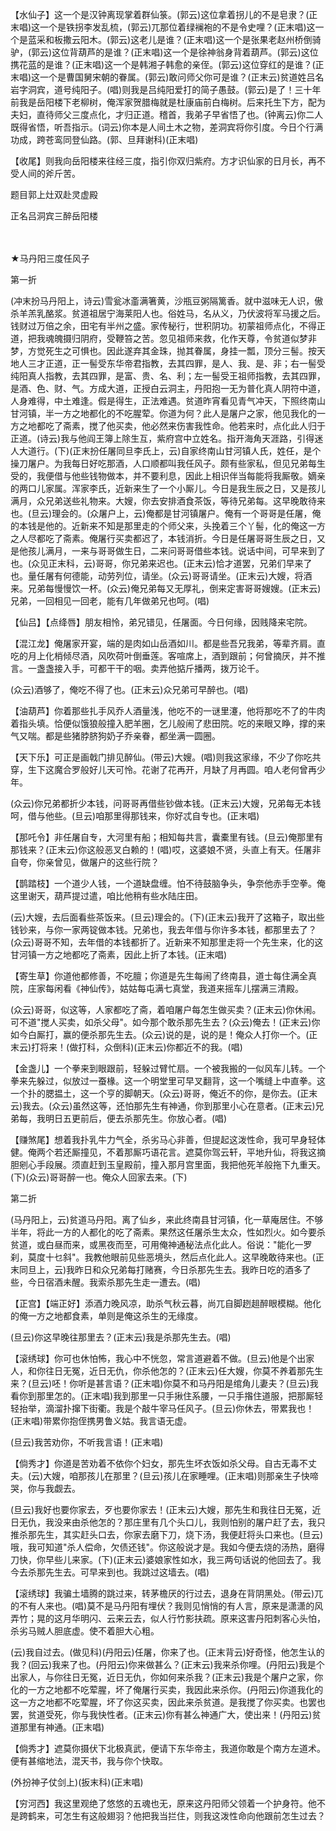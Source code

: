 <!-- { "loadSidebar": true } -->
【水仙子】这一个是汉钟离现掌着群仙箓。(郭云)这位拿着拐儿的不是皂隶？(正末唱)这一个是铁拐李发乱梳，(郭云)兀那位着绿襕袍的不是令史哩？(正末唱)这一个是蓝采和板撒云阳木。(郭云)这老儿是谁？(正末唱)这一个是张果老赵州桥倒骑驴，(郭云)这位背葫芦的是谁？(正末唱)这一个是徐神翁身背着葫芦。(郭云)这位携花蓝的是谁？(正末唱)这一个是韩湘子韩愈的亲侄。(郭云)这位穿红的是谁？(正末唱)这一个是曹国舅宋朝的眷属。(郭云)敢问师父你可是谁？(正末云)贫道姓吕名岩字洞宾，道号纯阳子。(唱)则我是吕纯阳爱打的简子愚鼓。(郭云)是了！三十年前我是岳阳楼下老柳树，俺浑家贺腊梅就是杜康庙前白梅树。后来托生下方，配为夫妇，直待师父三度点化，才归正道。稽首，我弟子早省悟了也。(钟离云)你二人既得省悟，听吾指示。(词云)你本是人间土木之物，差洞宾将你引度。今日个行满功成，跨苍鸾同登仙路。(郭、旦拜谢科)(正末唱)

【收尾】则我向岳阳楼来往经三度，指引你双归紫府。方才识仙家的日月长，再不受人间的斧斤苦。

题目郭上灶双赴灵虚殿

正名吕洞宾三醉岳阳楼


　
　




★马丹阳三度任风子

第一折

(冲末扮马丹阳上，诗云)雪瓮冰齑满箸黄，沙瓶豆粥隔篱香。就中滋味无人识，傲杀羊羔乳酪浆。贫道祖居宁海莱阳人也。俗姓马，名从义，乃伏波将军马援之后。钱财过万倍之余，田宅有半州之盛。家传秘行，世积阴功。初蒙祖师点化，不得正道，把我魂魄摄归阴府，受鞭笞之苦。忽见祖师来救，化作天尊，令贫道似梦非梦，方觉死生之可惧也。因此遂弃其金珠，抛其眷属，身挂一瓢，顶分三髻。按天地人三才正道，正一髻受东华帝君指教，去其四罪，是人、我、是、非；右一髻受纯阳真人指教，去其四罪，是富、贵、名、利；左一髻受王祖师指教，去其四罪，是酒、色、财、气。方成大道，正授白云洞主，丹阳抱一无为普化真人阴符中道，人身难得，中土难逢。假是得生，正法难遇。贫道昨宵看见青气冲天，下照终南山甘河镇，半一方之地都化的不吃腥荤。你道为何？此人是屠户之家，他见我化的一方之地都吃了斋素，搅了他买卖，他必然来伤害我性命。他若来时，点化此人归于正道。(诗云)我与他阎王簿上除生互，紫府宫中立姓名。指开海角天涯路，引得迷人大道行。(下)(正末扮任屠同旦李氏上，云)自家终南山甘河镇人氏，姓任，是个操刀屠户。为我每日好吃那酒，人口顺都叫我任风子。颇有些家私，但见兄弟每生受的，我便借与他些钱物做本，并不要利息，因此上相识伴当每能将我厮敬。嫡亲的两口儿家属。浑家李氏，近新来生了一个小厮儿。今日是我生辰之日，又是孩儿满月，众兄弟送些礼物来。大嫂，你去安排酒食茶饭，等待兄弟每。这早晚敢待来也。(旦云)理会的。(众屠户上，云)俺都是甘河镇屠户。俺有一个哥哥是任屠，俺的本钱是他的。近新来不知是那里走的个师父来，头挽着三个丫髻，化的俺这一方之人尽都吃了斋素。俺屠行买卖都迟了，本钱消折。今日是任屠哥哥生辰之日，又是他孩儿满月，一来与哥哥做生日，二来问哥哥借些本钱。说话中间，可早来到了也。(众见正末科，云)哥哥，你兄弟来迟也。(正末云)恰才道罢，兄弟们早来了也。量任屠有何德能，动劳列位，请坐。(众云)哥哥请坐。(正末云)大嫂，将酒来。兄弟每慢慢饮一杯。(众云)俺兄弟每又无厚礼，倒来定害哥哥嫂嫂。(正末云)兄弟，一回相见一回老，能有几年做弟兄也呵。(唱)

【仙吕】【点绛唇】朋友相怜，弟兄错见，任屠面。今日何缘，因贱降来宅院。

【混江龙】俺屠家开宴，端的是肉如山岳酒如川。都是些吾兄我弟，等辈齐肩。直吃的月上化梢倾尽酒，风吹荷叶倒垂莲。客喧席上，酒到跟前；何曾摘厌，并不推言。一盏盏接入手，可都干干的咽。卖弄他掂斤播两，拨万论千。

(众云)酒够了，俺吃不得了也。(正末云)众兄弟可早醉也。(唱)

【油葫芦】你着那些扎手风乔人酒量浅，他吃不的一谜里瀽，他将那吃不了的牛肉着指头填。恰便似饿狼般撞入肥羊圈，乞儿般闹了悲田院。吃的来眼又睁，撑的来气又喘。都是些猪脖脐狗奶子乔亲眷，都坐满一圆圈。

【天下乐】可正是画戟门排见醉仙。(带云)大嫂。(唱)则我这家缘，不少了你吃共穿，生下这魔合罗般好儿天可怜。花谢了花再开，月缺了月再圆。咱人老何曾再少年。

(众云)你兄弟都折少本钱，问哥哥再借些钞做本钱。(正末云)大嫂，兄弟每无本钱呵，借与他些。(旦云)咱那里得那钱来，你好忒自专也。(正末唱)

【那吒令】非任屠自专，大河里有船；相知每共言，囊橐里有钱。(旦云)俺那里有那钱来？(正末云)你这般恶叉白赖的！(唱)哎，这婆娘不贤，头直上有天。任屠非自夸，你亲曾见，做屠户的这些行院？

【鹊踏枝】一个道少人钱，一个道缺盘缠。怕不待鼓脑争头，争奈他赤手空拳。俺这里谢天，葫芦提过遣，咱比他稍有些水陆庄田。

(云)大嫂，去后面看些茶饭来。(旦云)理会的。(下)(正末云)我开了这箱子，取出些钱钞来，与你一家两锭做本钱。兄弟也，我去年借与你许多本钱，都那里去了？(众云)哥哥不知，去年借的本钱都折了。近新来不知那里走将一个先生来，化的这甘河镇一方之地都吃了斋素，因此上折了本钱。(正末唱)

【寄生草】你道他都修善，不吃膻；你道是先生每闹了终南县，道士每住满全真院，庄家每闲看《神仙传》，姑姑每屯满七真堂，我道来摇车儿摆满三清殿。

(众云)哥哥，似这等，人家都吃了斋，着咱屠户每怎生做买卖？(正末云)你休闹。可不道"搅人买卖，如杀父母"。如今那个敢杀那先生去？(众云)俺去！(正末云)你如今白厮打，赢的便杀那先生去。(众云)说的是，说的是！俺众人打你一个。(正末云)打将来！(做打科，众倒科)(正末云)你都近不的我。(唱)

【金盏儿】一个拳来到眼跟前，轻躲过臂忙扇。一个被我搬的一似风车儿转。一个拳来先躲过，似放过一蚕椽。这一个明堂里可早叉翻背，这一个嘴缝上中直拳。这一个扑的腮揾土，这一个亨的脚朝天。(众云)哥哥，俺近不的你，是你去。(正末云)我去。(众云)虽然这等，还怕那先生有神通，你到那里小心在意者。(正末云)兄弟每，我明日五更前后，便去杀那先生。你放心者。(唱)

【赚煞尾】想着我扑乳牛力气全，杀劣马心非善，但提起这泼性命，我可早身轻体健。俺两个若还厮撞见，不着那厮巧语花言。遮莫你驾云轩，平地升仙，将我这摘胆剜心手段展。须直赶到玉皇殿前，撞入那月宫里面，我把他死羊般拖下九重天。(下)(众云)哥哥醉一也。俺众人回家去来。(下)


第二折

(马丹阳上，云)贫道马丹阳。离了仙乡，来此终南县甘河镇，化一草庵居住。不够半年，将此一方的人都化的吃了斋素。果然这任屠杀生太众，性如烈火。如今要杀贫道，或白昼而来，或黑夜而至，可用俺神通秘法点化此人。俗说："能化一罗刹，莫度十乜斜"。我教他眼前见些恶境头，然后点化此人。这早晚敢待来也。(正末同旦上，云)我昨日和众兄弟每打赌赛，今日杀那先生去。我昨日吃的酒多了些，今日宿酒未醒。我索杀那先生走一遭去。(唱)

【正宫】【端正好】添酒力晚风凉，助杀气秋云暮，尚兀自脚趔趄醉眼模糊。他化的俺一方之地都食素，单则是俺这杀生的无缘度。

(旦云)你这早晚往那里去？(正末云)我是杀那先生去。(唱)

【滚绣球】你可也休怕怖，我心中不恍忽，常言道避着不做。(旦云)他是个出家人，和你往日无冤，近日无仇，你杀他怎的？(正末云)任大嫂，你莫不养着那先生来？(旦云)呸！你听是甚言语？(正末唱)你莫不和马丹阳是绾角儿妻夫？(旦云)我看你到那里怎的。(正末唱)我到那里一只手揪住系腰，一只手揝住道服，把那厮轻轻抬举，滴溜扑撺下街衢。我是个敲牛宰马任风子。(旦云)你休去，带累我也！(正末唱)带累你抱侄携男鲁义姑。我言语无虚。

(旦云)我苦劝你，不听我言语！(正末唱)

【倘秀才】你道是苦劝着不依你个妇女，那先生坏衣饭如杀父母。自古无毒不丈夫。(云)大嫂，咱那孩儿在那里？(旦云)孩儿在家睡哩。(正末唱)则那亲生子快啼哭，你与我觑去。

(旦云)我好也要你家去，歹也要你家去！(正末云)大嫂，那先生和我往日无冤，近日无仇，我没来由杀他怎的？那庄里有几个头口儿，我则怕别的屠户赶了去，我只推杀那先生，其实赶头口去，你家去磨下刀，烧下汤，我便赶将头口来也。(旦云)哦，我可知道"杀人偿命，欠债还钱"。你这般说才是。我如今便去烧的汤热，磨得刀快，你早些儿来家。(下)(正末云)婆娘家性如水，我三两句话说的他回去了。我今去杀那先生去。可早来到也。我跳过这墙去。(唱)

【滚绣球】我骗土墙腾的跳过来，转茅檐厌的行过去，退身在背阴黑处。(带云)兀的不有人来也。(唱)莫不是马丹阳有埋伏？我则见悄悄的有人言，原来是潇潇的风弄竹；晃的这月华明闪、云来云去，似人行竹影扶疏。原来这害丹阳刺客心头怕，杀劣马贼人胆底虚。使不着胆大心粗。

(云)我自过去。(做见科)(丹阳云)任屠，你来了也。(正末背云)好奇怪，他怎生认的我？(回云)我来了也。(丹阳云)你来做甚么？(正末云)我来杀你哩。(丹阳云)我是个出家人，与你往日无冤，近日无仇，你如何来杀我？(正末云)我是个屠户之家，你化的一方之地都不吃荤腥，坏了俺屠行买卖，我因此来杀你。(丹阳云)你道我化的这一方之地都不吃荤腥，坏了你这买卖，因此来杀贫道。是我搅了你买卖。也罢也罢，贫道受死，你与我快性者。(正末云)你有甚么神通广大，使出来！(丹阳云)贫道那里有神通。(正末唱)

【倘秀才】遮莫你摄伏下北极真武，便请下东华帝主，我道你敢是个南方左道术。便有甚缩地法，混天书，我与你个快取。

(外扮神子仗剑上)(扳末科)(正末唱)

【穷河西】我这里观绝了悠悠的五魂也无，原来这丹阳师父领着一个护身符。他不是跨鹤来，可怎生有这般翅羽？他把我当拦住，则我这泼性命向他跟前怎生过去？


